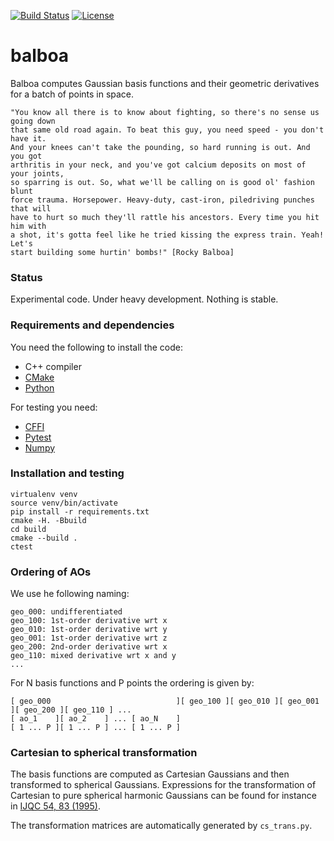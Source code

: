 [![Build Status](https://travis-ci.org/bast/balboa.svg?branch=master)](https://travis-ci.org/bast/balboa/builds)
[![License](https://img.shields.io/badge/license-%20MPL--v2.0-blue.svg)](../master/LICENSE)

# balboa

Balboa computes Gaussian basis functions and their geometric derivatives for a
batch of points in space.

```
"You know all there is to know about fighting, so there's no sense us going down
that same old road again. To beat this guy, you need speed - you don't have it.
And your knees can't take the pounding, so hard running is out. And you got
arthritis in your neck, and you've got calcium deposits on most of your joints,
so sparring is out. So, what we'll be calling on is good ol' fashion blunt
force trauma. Horsepower. Heavy-duty, cast-iron, piledriving punches that will
have to hurt so much they'll rattle his ancestors. Every time you hit him with
a shot, it's gotta feel like he tried kissing the express train. Yeah! Let's
start building some hurtin' bombs!" [Rocky Balboa]
```


### Status

Experimental code.
Under heavy development.
Nothing is stable.


### Requirements and dependencies

You need the following to install the code:

- C++ compiler
- [CMake](https://cmake.org)
- [Python](https://www.python.org)

For testing you need:

- [CFFI](https://cffi.readthedocs.io)
- [Pytest](http://doc.pytest.org)
- [Numpy](http://www.numpy.org)


### Installation and testing

```
virtualenv venv
source venv/bin/activate
pip install -r requirements.txt
cmake -H. -Bbuild
cd build
cmake --build .
ctest
```


### Ordering of AOs

We use he following naming:

```
geo_000: undifferentiated
geo_100: 1st-order derivative wrt x
geo_010: 1st-order derivative wrt y
geo_001: 1st-order derivative wrt z
geo_200: 2nd-order derivative wrt x
geo_110: mixed derivative wrt x and y
...

```

For N basis functions and P points the ordering is given by:

```
[ geo_000                            ][ geo_100 ][ geo_010 ][ geo_001 ][ geo_200 ][ geo_110 ] ...
[ ao_1    ][ ao_2    ] ... [ ao_N    ]
[ 1 ... P ][ 1 ... P ] ... [ 1 ... P ]
```


### Cartesian to spherical transformation

The basis functions are computed as Cartesian Gaussians
and then transformed to spherical Gaussians.
Expressions for the transformation of Cartesian
to pure spherical harmonic Gaussians can be found for instance in
[IJQC 54, 83 (1995)](http://dx.doi.org/10.1002/qua.560540202).

The transformation matrices are automatically generated by `cs_trans.py`.
